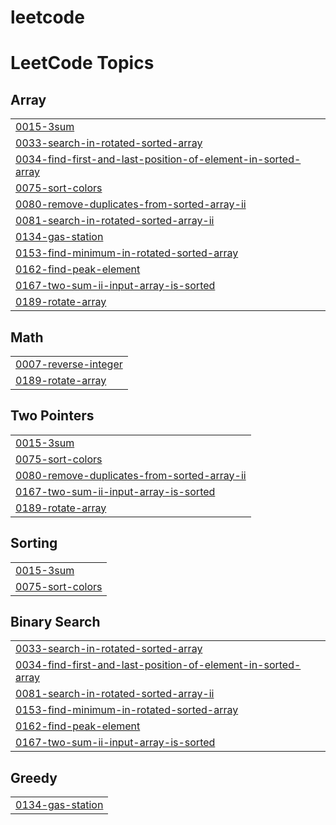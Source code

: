 # leetcode
<!---LeetCode Topics Start-->
# LeetCode Topics
## Array
|  |
| ------- |
| [0015-3sum](https://github.com/phinehasariga/leetcode/tree/master/0015-3sum) |
| [0033-search-in-rotated-sorted-array](https://github.com/phinehasariga/leetcode/tree/master/0033-search-in-rotated-sorted-array) |
| [0034-find-first-and-last-position-of-element-in-sorted-array](https://github.com/phinehasariga/leetcode/tree/master/0034-find-first-and-last-position-of-element-in-sorted-array) |
| [0075-sort-colors](https://github.com/phinehasariga/leetcode/tree/master/0075-sort-colors) |
| [0080-remove-duplicates-from-sorted-array-ii](https://github.com/phinehasariga/leetcode/tree/master/0080-remove-duplicates-from-sorted-array-ii) |
| [0081-search-in-rotated-sorted-array-ii](https://github.com/phinehasariga/leetcode/tree/master/0081-search-in-rotated-sorted-array-ii) |
| [0134-gas-station](https://github.com/phinehasariga/leetcode/tree/master/0134-gas-station) |
| [0153-find-minimum-in-rotated-sorted-array](https://github.com/phinehasariga/leetcode/tree/master/0153-find-minimum-in-rotated-sorted-array) |
| [0162-find-peak-element](https://github.com/phinehasariga/leetcode/tree/master/0162-find-peak-element) |
| [0167-two-sum-ii-input-array-is-sorted](https://github.com/phinehasariga/leetcode/tree/master/0167-two-sum-ii-input-array-is-sorted) |
| [0189-rotate-array](https://github.com/phinehasariga/leetcode/tree/master/0189-rotate-array) |
## Math
|  |
| ------- |
| [0007-reverse-integer](https://github.com/phinehasariga/leetcode/tree/master/0007-reverse-integer) |
| [0189-rotate-array](https://github.com/phinehasariga/leetcode/tree/master/0189-rotate-array) |
## Two Pointers
|  |
| ------- |
| [0015-3sum](https://github.com/phinehasariga/leetcode/tree/master/0015-3sum) |
| [0075-sort-colors](https://github.com/phinehasariga/leetcode/tree/master/0075-sort-colors) |
| [0080-remove-duplicates-from-sorted-array-ii](https://github.com/phinehasariga/leetcode/tree/master/0080-remove-duplicates-from-sorted-array-ii) |
| [0167-two-sum-ii-input-array-is-sorted](https://github.com/phinehasariga/leetcode/tree/master/0167-two-sum-ii-input-array-is-sorted) |
| [0189-rotate-array](https://github.com/phinehasariga/leetcode/tree/master/0189-rotate-array) |
## Sorting
|  |
| ------- |
| [0015-3sum](https://github.com/phinehasariga/leetcode/tree/master/0015-3sum) |
| [0075-sort-colors](https://github.com/phinehasariga/leetcode/tree/master/0075-sort-colors) |
## Binary Search
|  |
| ------- |
| [0033-search-in-rotated-sorted-array](https://github.com/phinehasariga/leetcode/tree/master/0033-search-in-rotated-sorted-array) |
| [0034-find-first-and-last-position-of-element-in-sorted-array](https://github.com/phinehasariga/leetcode/tree/master/0034-find-first-and-last-position-of-element-in-sorted-array) |
| [0081-search-in-rotated-sorted-array-ii](https://github.com/phinehasariga/leetcode/tree/master/0081-search-in-rotated-sorted-array-ii) |
| [0153-find-minimum-in-rotated-sorted-array](https://github.com/phinehasariga/leetcode/tree/master/0153-find-minimum-in-rotated-sorted-array) |
| [0162-find-peak-element](https://github.com/phinehasariga/leetcode/tree/master/0162-find-peak-element) |
| [0167-two-sum-ii-input-array-is-sorted](https://github.com/phinehasariga/leetcode/tree/master/0167-two-sum-ii-input-array-is-sorted) |
## Greedy
|  |
| ------- |
| [0134-gas-station](https://github.com/phinehasariga/leetcode/tree/master/0134-gas-station) |
<!---LeetCode Topics End-->